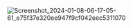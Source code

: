 ![Screenshot_2024-01-08-06-17-05-61_e75f37e320ee947f9cf042eec5311070](https://github.com/ishankinger/Roll-Dice/assets/116195006/158177f4-42ff-4ddb-9e06-faf3902db973)
